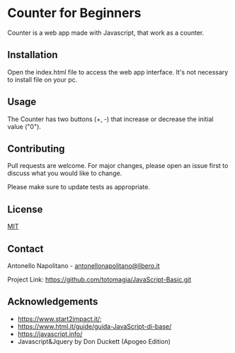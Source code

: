 # Counter for Beginners
Counter is a web app made with Javascript, that work as a counter.

## Installation

Open the index.html file to access the web app interface.
It's not necessary to install file on your pc.


## Usage

The Counter has two buttons (+, -) that increase or decrease the initial value ("0"). 

## Contributing
Pull requests are welcome. For major changes, please open an issue first to discuss what you would like to change.

Please make sure to update tests as appropriate.

## License
[MIT](https://choosealicense.com/licenses/mit/)

## Contact
Antonello Napolitano - antonellonapolitano@libero.it

Project Link: https://github.com/totomagia/JavaScript-Basic.git

## Acknowledgements
* https://www.start2impact.it/;
* https://www.html.it/guide/guida-JavaScript-di-base/
* https://javascript.info/
* Javascript&Jquery by Don Duckett (Apogeo Edition)
